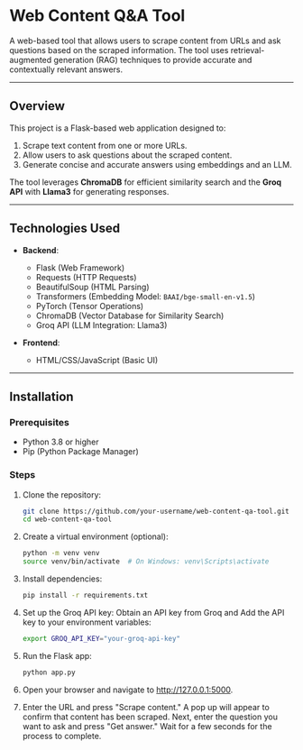# Web Content Q&A Tool

A web-based tool that allows users to scrape content from URLs and ask questions based on the scraped information. The tool uses retrieval-augmented generation (RAG) techniques to provide accurate and contextually relevant answers.

---

## Overview

This project is a Flask-based web application designed to:
1. Scrape text content from one or more URLs.
2. Allow users to ask questions about the scraped content.
3. Generate concise and accurate answers using embeddings and an LLM.

The tool leverages **ChromaDB** for efficient similarity search and the **Groq API** with **Llama3** for generating responses.

---

## Technologies Used

- **Backend**:
  - Flask (Web Framework)
  - Requests (HTTP Requests)
  - BeautifulSoup (HTML Parsing)
  - Transformers (Embedding Model: `BAAI/bge-small-en-v1.5`)
  - PyTorch (Tensor Operations)
  - ChromaDB (Vector Database for Similarity Search)
  - Groq API (LLM Integration: Llama3)

- **Frontend**:
  - HTML/CSS/JavaScript (Basic UI)

---

## Installation

### Prerequisites

- Python 3.8 or higher
- Pip (Python Package Manager)

### Steps

1. Clone the repository:
   ```bash
   git clone https://github.com/your-username/web-content-qa-tool.git
   cd web-content-qa-tool
2. Create a virtual environment (optional):
   ```bash
   python -m venv venv
   source venv/bin/activate  # On Windows: venv\Scripts\activate
3. Install dependencies:
   ```bash
   pip install -r requirements.txt

4. Set up the Groq API key: Obtain an API key from Groq and Add the API key to your environment variables:
   ```bash
   export GROQ_API_KEY="your-groq-api-key"

5. Run the Flask app:
   ```bash
   python app.py

6. Open your browser and navigate to http://127.0.0.1:5000.

7. Enter the URL and press "Scrape content." A pop up will appear to confirm that content has been scraped. Next, enter the question you want to ask and press "Get answer." Wait for a few seconds for the process to complete.
